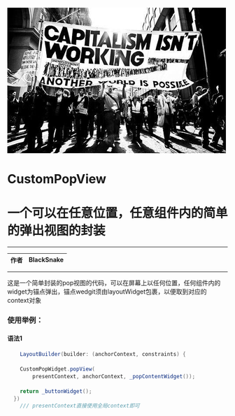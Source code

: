 ![ss](https://github.com/MambaCONT/CustomPopView/blob/main/imags/1637057244035.jpeg?raw=true "BSlogo")

# CustomPopView
一个可以在任意位置，任意组件内的简单的弹出视图的封装
===========================
****

|作者|BlackSnake|
|---|---

****

这是一个简单封装的pop视图的代码，可以在屏幕上以任何位置，任何组件内的widget为锚点弹出，锚点wedgit须由layoutWidget包裹，以便取到对应的context对象

### 使用举例：

#### 语法1

```Java
    LayoutBuilder(builder: (anchorContext, constraints) {

    CustomPopWidget.popView(
        presentContext, anchorContext, _popContentWidget());
        
    return _buttonWidget();
  })
    /// presentContext直接使用全局context即可